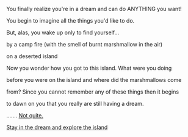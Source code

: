 You finally realize you're in a dream and can do ANYTHING you want!

You begin to imagine all the things you'd like to do.

But, alas, you wake up only to find yourself...

by a camp fire (with the smell of burnt marshmallow in the air)

on a deserted island

Now you wonder how you got to this island. What were you doing

before you were on the island and where did the marshmallows come

from? Since you cannot remember any of these things then it begins

to dawn on you that you really are still having a dream.

....... [Not quite.](wake-up-again/wake-up-again.md)

[Stay in the dream and explore the island](dessert-island/explore-island.md)
